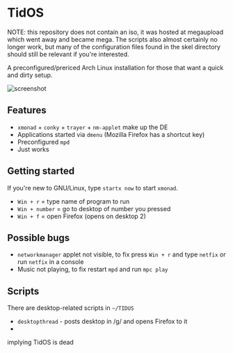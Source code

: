 # TidOS
NOTE:  this repository does not contain an iso, it was hosted at megaupload which went away and became mega.  The scripts also almost certainly no longer work, but many of the configuration files found in the skel directory should still be relevant if you're interested.

A preconfigured/prericed Arch Linux installation for those that want a quick and
dirty setup.

![screenshot](http://ompldr.org/vNGJmbg)

## Features

- `xmonad` + `conky` + `trayer` + `nm-applet` make up the DE
- Applications started via `dmenu` (Mozilla Firefox has a shortcut key)
- Preconfigured `mpd`
- Just works

## Getting started

If you're new to GNU/Linux, type `startx now` to start `xmonad`.

- `Win + r` = type name of program to run
- `Win + number` = go to desktop of number you pressed
- `Win + f` = open Firefox (opens on desktop 2)

## Possible bugs

- `networkmanager` applet not visible, to fix press `Win + r` and type `netfix`
  or run `netfix` in a console
- Music not playing, to fix restart `mpd` and run `mpc play`


## Scripts

There are desktop-related scripts in `~/TIDUS`

- `desktopthread` - posts desktop in /g/ and opens Firefox to it
- 
implying TidOS is dead

